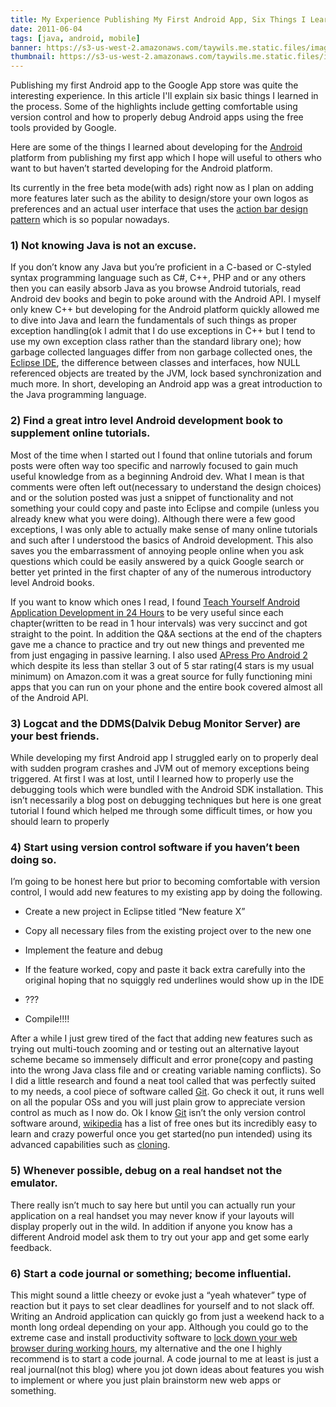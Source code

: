 ```yaml
---
title: My Experience Publishing My First Android App, Six Things I Learned
date: 2011-06-04
tags: [java, android, mobile]
banner: https://s3-us-west-2.amazonaws.com/taywils.me.static.files/images/post_banners_thumbnails/androidwatermark.JPG
thumbnail: https://s3-us-west-2.amazonaws.com/taywils.me.static.files/images/post_banners_thumbnails/androidwatermark.JPG
---
```

Publishing my first Android app to the Google App store was quite the interesting experience. In this article I'll explain six basic things I learned in the process. Some of the highlights include getting comfortable using version control and how to properly debug Android apps using the free tools provided by Google.

<!-- more -->
Here are some of the things I learned about developing for the [Android][link_android_dev_home] platform from publishing my first app which I hope will useful to others who want to but haven’t started developing for the Android platform.

Its currently in the free beta mode(with ads) right now as I plan on adding more features later such as the ability to design/store your own logos as preferences and an actual user interface that uses the [action bar design pattern][link_android_dev_actionbar] which is so popular nowadays.

### 1) Not knowing Java is not an excuse. 

If you don’t know any Java but you’re proficient in a C-based or C-styled syntax programming language such as C#, C++, PHP  and or any others then you can easily absorb Java as you browse Android tutorials, read Android dev books and begin to poke around with the Android API. I myself only knew C++ but developing for the Android platform quickly allowed me to dive into Java and learn the fundamentals of such things as proper exception handling(ok I admit that I do use exceptions in C++ but I tend to use my own exception class rather than the standard library one); how garbage collected languages differ from non garbage collected ones, the [Eclipse IDE][link_eclipse_ide], the difference between classes and interfaces, how NULL referenced objects are treated by the JVM, lock based synchronization and much more. In short, developing an Android app was a great introduction to the Java programming language.

### 2) Find a great intro level Android development book to supplement online tutorials.

Most of the time when I started out I found that online tutorials and forum posts were often way too specific and narrowly focused to gain much useful knowledge from as a beginning Android dev. What I mean is that comments were often left out(necessary to understand the design choices) and or the solution posted was just a snippet of functionality and not something your could copy and paste into Eclipse and compile (unless you already knew what you were doing). Although there were a few good exceptions, I was only able to actually make sense of many online tutorials and such after I understood the basics of Android development. This also saves you the embarrassment of annoying people online when you ask questions which could be easily answered by a quick Google search or better yet printed in the first chapter of any of the numerous introductory level Android books.

If you want to know which ones I read, I found [Teach Yourself Android Application Development in 24 Hours][link_teach_yourself_android_in_24] to be very useful since each chapter(written to be read in 1 hour intervals) was very succinct and got straight to the point. In addition the Q&A sections at the end of the chapters gave me a chance to practice and try out new things and prevented me from just engaging in passive learning. I also used [APress Pro Android 2][link_apress_android_pro_2] which despite its less than stellar 3 out of 5 star rating(4 stars is my usual minimum) on Amazon.com it was a great source for fully functioning mini apps that you can run on your phone and the entire book covered almost all of the Android API.

### 3) Logcat and the DDMS(Dalvik Debug Monitor Server) are your best friends. 

While developing my first Android app I struggled early on to properly deal with sudden program crashes and JVM out of memory exceptions being triggered. At first I was at lost, until I learned how to properly use the debugging tools which were bundled with the Android SDK installation. This isn’t necessarily a blog post on debugging techniques but here is one great tutorial I found which helped me through some difficult times, or how you should learn to properly 

### 4) Start using version control software if you haven’t been doing so.

I’m going to be honest here but prior to becoming comfortable with version control, I would add new features to my existing app by doing the following.

- Create a new project in Eclipse titled “New feature X”

- Copy all necessary files from the existing project over to the new one

- Implement the feature and debug

- If the feature worked, copy and paste it back extra carefully into the original hoping that no squiggly red underlines would show up in the IDE

- ???

- Compile!!!!

After a while I just grew tired of the fact that adding new features such as trying out multi-touch zooming and or testing out an alternative layout scheme became so immensely difficult and error prone(copy and pasting into the wrong Java class file and or creating variable naming conflicts). So I did a little research and found a neat tool called that was perfectly suited to my needs, a cool piece of software called [Git][link_git_scm]. Go check it out, it runs well on all the popular OSs and you will just plain grow to appreciate version control as much as I now do. Ok I know [Git][link_git_scm] isn’t the only version control software around, [wikipedia][link_wikipedia_scm] has a list of free ones but its incredibly easy to learn and crazy powerful once you get started(no pun intended) using its advanced capabilities such as [cloning][link_git_cloning].

### 5) Whenever possible, debug on a real handset not the emulator.

There really isn’t much to say here but until you can actually run your application on a real handset you may never know if your layouts will display properly out in the wild. In addition if anyone you know has a different Android model ask them to try out your app and get some early feedback.

### 6) Start a code journal or something; become influential.

This might sound a little cheezy or evoke just a “yeah whatever” type of reaction but it pays to set clear deadlines for yourself and to not slack off. Writing an Android application can quickly go from just a weekend hack to a month long ordeal depending on your app. Although you could go to the extreme case and install productivity software to [lock down your web browser during working hours][link_freedom_app], my alternative and the one I highly recommend is to start a code journal. A code journal to me at least is just a real journal(not this blog) where you jot down ideas about features you wish to implement or where you just plain brainstorm new web apps or something.

[link_android_dev_home]: http://developer.android.com/index.html
[link_android_dev_actionbar]: http://developer.android.com/guide/topics/ui/actionbar.html
[link_eclipse_ide]: http://www.eclipse.org
[link_apress_android_pro_2]: http://www.amazon.com/Pro-Android-Sayed-Y-Hashimi/dp/1430226595/ref=sr_1_1?s=books&amp;ie=UTF8&amp;qid=1307061714&amp;sr=1-1
[link_teach_yourself_android_in_24]: http://www.amazon.com/Teach-Yourself-Android-Application-Development/dp/0321673352
[link_git_scm]: http://git-scm.com/
[link_wikipedia_scm]: http://en.wikipedia.org/wiki/List_of_revision_control_software#Free
[link_git_cloning]: http://www.kernel.org/pub/software/scm/git/docs/git-clone.html
[link_freedom_app]: https://freedom.to/
